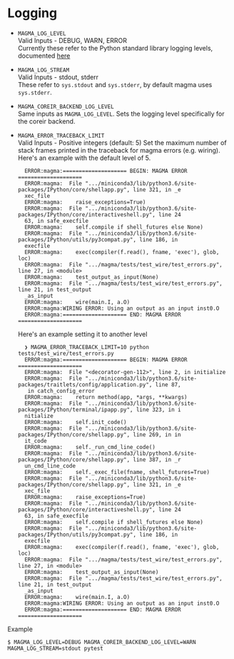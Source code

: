 # Logging
* `MAGMA_LOG_LEVEL`  
  Valid Inputs - DEBUG, WARN, ERROR  
  Currently these refer to the Python standard library logging levels,
  documented
  [here](https://docs.python.org/3/library/logging.html#logging-levels)

* `MAGMA_LOG_STREAM`  
  Valid Inputs - stdout, stderr  
  These refer to `sys.stdout` and `sys.stderr`, by default magma uses
  `sys.stderr`.

* `MAGMA_COREIR_BACKEND_LOG_LEVEL`  
  Same inputs as `MAGMA_LOG_LEVEL`. Sets the logging level specifically for the
  coreir backend.

* `MAGMA_ERROR_TRACEBACK_LIMIT`  
  Valid Inputs - Positive integers (default: 5)
  Set the maximum number of stack frames printed in the traceback for magma
  errors (e.g. wiring). Here's an example with the default level of 5.
  ```
    ERROR:magma:==================== BEGIN: MAGMA ERROR ====================
    ERROR:magma:  File ".../miniconda3/lib/python3.6/site-packages/IPython/core/shellapp.py", line 321, in _e
    xec_file
    ERROR:magma:    raise_exceptions=True)
    ERROR:magma:  File ".../miniconda3/lib/python3.6/site-packages/IPython/core/interactiveshell.py", line 24
    63, in safe_execfile
    ERROR:magma:    self.compile if shell_futures else None)
    ERROR:magma:  File ".../miniconda3/lib/python3.6/site-packages/IPython/utils/py3compat.py", line 186, in
    execfile
    ERROR:magma:    exec(compiler(f.read(), fname, 'exec'), glob, loc)
    ERROR:magma:  File ".../magma/tests/test_wire/test_errors.py", line 27, in <module>
    ERROR:magma:    test_output_as_input(None)
    ERROR:magma:  File ".../magma/tests/test_wire/test_errors.py", line 21, in test_output
    _as_input
    ERROR:magma:    wire(main.I, a.O)
    ERROR:magma:WIRING ERROR: Using an output as an input inst0.O
    ERROR:magma:==================== END: MAGMA ERROR ====================
  ```

  Here's an example setting it to another level
  ```
    ❯ MAGMA_ERROR_TRACEBACK_LIMIT=10 python tests/test_wire/test_errors.py
    ERROR:magma:==================== BEGIN: MAGMA ERROR ====================
    ERROR:magma:  File "<decorator-gen-112>", line 2, in initialize
    ERROR:magma:  File ".../miniconda3/lib/python3.6/site-packages/traitlets/config/application.py", line 87,
     in catch_config_error
    ERROR:magma:    return method(app, *args, **kwargs)
    ERROR:magma:  File ".../miniconda3/lib/python3.6/site-packages/IPython/terminal/ipapp.py", line 323, in i
    nitialize
    ERROR:magma:    self.init_code()
    ERROR:magma:  File ".../miniconda3/lib/python3.6/site-packages/IPython/core/shellapp.py", line 269, in in
    it_code
    ERROR:magma:    self._run_cmd_line_code()
    ERROR:magma:  File ".../miniconda3/lib/python3.6/site-packages/IPython/core/shellapp.py", line 387, in _r
    un_cmd_line_code
    ERROR:magma:    self._exec_file(fname, shell_futures=True)
    ERROR:magma:  File ".../miniconda3/lib/python3.6/site-packages/IPython/core/shellapp.py", line 321, in _e
    xec_file
    ERROR:magma:    raise_exceptions=True)
    ERROR:magma:  File ".../miniconda3/lib/python3.6/site-packages/IPython/core/interactiveshell.py", line 24
    63, in safe_execfile
    ERROR:magma:    self.compile if shell_futures else None)
    ERROR:magma:  File ".../miniconda3/lib/python3.6/site-packages/IPython/utils/py3compat.py", line 186, in
    execfile
    ERROR:magma:    exec(compiler(f.read(), fname, 'exec'), glob, loc)
    ERROR:magma:  File ".../magma/tests/test_wire/test_errors.py", line 27, in <module>
    ERROR:magma:    test_output_as_input(None)
    ERROR:magma:  File ".../magma/tests/test_wire/test_errors.py", line 21, in test_output
    _as_input
    ERROR:magma:    wire(main.I, a.O)
    ERROR:magma:WIRING ERROR: Using an output as an input inst0.O
    ERROR:magma:==================== END: MAGMA ERROR ====================
  ```


Example
```
$ MAGMA_LOG_LEVEL=DEBUG MAGMA_COREIR_BACKEND_LOG_LEVEL=WARN MAGMA_LOG_STREAM=stdout pytest
```
